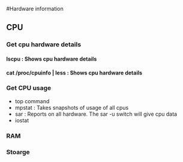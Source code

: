 #Hardware information

## CPU

### Get cpu hardware details
#### lscpu : Shows cpu hardware details
#### cat /proc/cpuinfo | less : Shows cpu hardware details

### Get CPU usage
* top command
* mpstat : Takes snapshots of usage of all cpus
* sar : Reports on all hardware. The sar -u switch will give cpu data
* iostat


### RAM


### Stoarge
